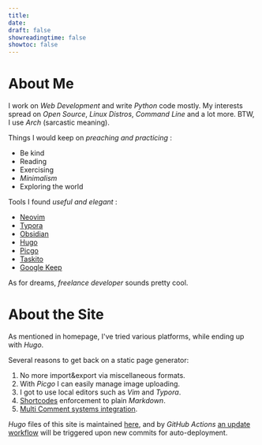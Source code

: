 ```yaml
---
title:
date:
draft: false
showreadingtime: false
showtoc: false
---
```


# About Me

I work on *Web Development* and write *Python* code mostly. My interests spread on *Open Source*, *Linux Distros*,
*Command Line* and a lot more. BTW, I use *Arch* (sarcastic meaning).

Things I would keep on *preaching and practicing* :

- Be kind
- Reading
- Exercising
- *Minimalism*
- Exploring the world

Tools I found *useful and elegant* :

- [Neovim](https://neovim.io/)
- [Typora](https://typora.io/)
- [Obsidian](https://obsidian.md/)
- [Hugo](https://gohugo.io/)
- [Picgo](https://picgo.github.io/PicGo-Doc/en/guide/#picgo-is-here)
- [Taskito](https://taskito.io/)
- [Google Keep](https://keep.google.com/)

As for dreams, *freelance developer* sounds pretty cool.

# About the Site

As mentioned in homepage, I've tried various platforms, while ending up with *Hugo*.

Several reasons to get back on a static page generator:

1. No more import&export via miscellaneous formats.
1. With *Picgo* I can easily manage image uploading.
1. I got to use local editors such as *Vim* and *Typora*.
1. [Shortcodes](https://gohugo.io/content-management/shortcodes/) enforcement to plain *Markdown*.
1. [Multi Comment systems integration](https://gohugo.io/content-management/comments/#alternatives).

*Hugo* files of this site is maintained [here](https://github.com/iamgodot/godot-blog), and by *GitHub Actions*
[an update workflow](https://github.com/iamgodot/godot-blog/blob/master/.github/workflows/update.yml)
will be triggered upon new commits for auto-deployment.
